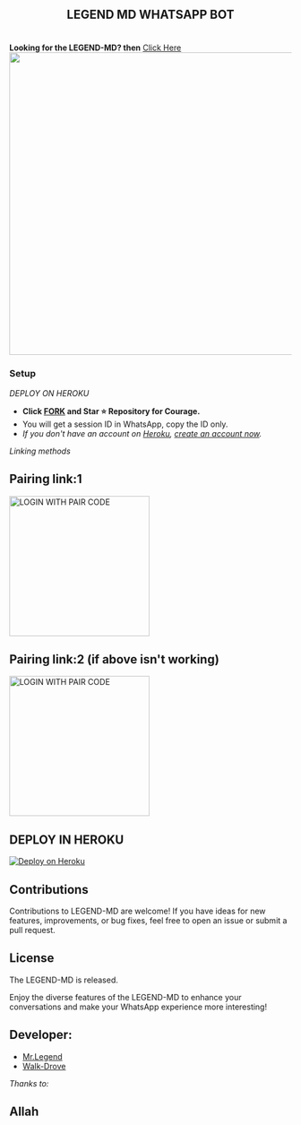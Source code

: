 ## <p align="center"> LEGEND MD WHATSAPP BOT
<br>
<strong>Looking for the LEGEND-MD? then</strong>
<a href="https://github.com/Farhanali690/Legend-MD">Click Here</a>


<img src="[(https://ibb.co/9bwzybf)]" width="540" height="auto" />
</p>     

### Setup

*DEPLOY ON HEROKU*
   - **Click [FORK](https://github.com/Farhanali690/Legend-MD/fork) and Star ⭐ Repository for Courage.**
   - You will get a session ID in WhatsApp, copy the ID only.
   - *If you don't have an account on [Heroku](https://signup.heroku.com/), [create an account now](https://signup.heroku.com/).*
</p>


*Linking methods*

##  Pairing link:1

<a href="https://yesser.onrender.com/pair"><img src="https://img.shields.io/badge/LOGIN%20WITH-PAIR%20CODE-red" alt="LOGIN WITH PAIR CODE" width="250"></a>

## Pairing link:2 (if above isn't working)

<a href="https://yesser.onrender.com/pair"><img src="https://img.shields.io/badge/LOGIN%20WITH-PAIR%20CODE2-red" alt="LOGIN WITH PAIR CODE" width="250"></a>
## DEPLOY IN HEROKU

 [![Deploy on Heroku](https://www.herokucdn.com/deploy/button.svg)](https://dashboard.heroku.com/new?template=https://github.com/Farhanali690/Legend-MD/tree/main)

   </details>
</P>





## Contributions

Contributions to LEGEND-MD are welcome! If you have ideas for new features, improvements, or bug fixes, feel free to open an issue or submit a pull request.

## License

The LEGEND-MD is released.

Enjoy the diverse features of the LEGEND-MD  to enhance your conversations and make your WhatsApp experience more interesting!

## Developer:
- [Mr.Legend](https://wa.me/923136420207)
- [Walk-Drove](https://wa.me/923471728690)

*Thanks to:*
## Allah
